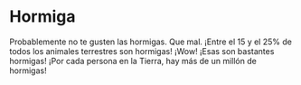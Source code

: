 # Hormiga

Probablemente no te gusten las hormigas. Que mal. ¡Entre el 15 y el 25% de todos
los animales terrestres son hormigas! ¡Wow! ¡Esas son bastantes hormigas! ¡Por
cada persona en la Tierra, hay más de un millón de hormigas!
